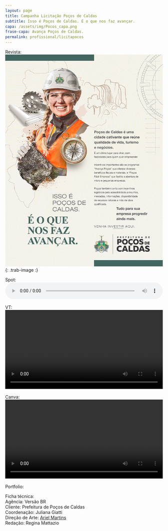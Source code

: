 ```yaml
---
layout: page
title: Campanha Licitação Poços de Caldas
subtitle: Isso é Poços de Caldas. É o que nos faz avançar.
capa: /assets/img/Pocos_capa.png
frase-capa: Avança Poços de Caldas.
permalink: profissional/licitapocos
---
```


Revista:  
![imagem com fundo branco, uma moça de capacete sorri e o texto fala sobre investir e viver em Poços de Caldas.'](/assets/img/pocos_revista.png){: .trab-image :}  

Spot:  
<audio ref='PocosSpot' controls src="https://github.com/ReMattazio/remattazio.github.io/blob/master/assets/mids/Pocos_SPOT_30.mp3?raw=true" style="width:100%; border-radius: 2rem;">Desculpe, seu navegador não suporta audio.</audio>  

VT:  
<video ref='VTPocos' controls src="https://github.com/ReMattazio/remattazio.github.io/blob/master/assets/mids/Pocos_VT.mp4?raw=true" class="trab-image" style="width:100%;">seu navegador nao suporta video</video>  

Canva:
<video ref='VTPocos' controls src="https://github.com/ReMattazio/remattazio.github.io/blob/master/assets/mids/Pocos_Experiencia_instantanea.mp4?raw=true" class="trab-image" style="width:100%;">seu navegador nao suporta video</video>  

Portfolio:  
<object data="/assets/mids/Pocos_portfolio.pdf" width="1000" height="1000" type='application/pdf'></object>


Ficha técnica:  
Agência: Versão BR  
Cliente: Prefeitura de Poços de Caldas   
Coordenação: Juliana Giatti  
Direção de Arte: [Ariel Martins](https://www.behance.net/arielsposito)  
Redação: Regina Mattazio
